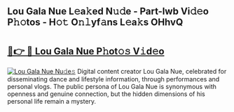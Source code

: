 ## Lou Gala Nue L𝚎a𝚔ed N𝚞𝚍e - Part-lwb Vi𝚍𝚎o P𝚑𝚘tos - H𝚘𝚝 O𝚗𝚕yf𝚊ns L𝚎a𝚔s OHhvQ

# <h2><a href="http://kf1320.oniu.top/?m=Lou+Gala+Nue">🔗👉 🔴 Lou Gala Nue P𝚑ot𝚘𝚜 V𝚒d𝚎o</a></h2>

[![Lou Gala Nue Nu𝚍e𝚜](https://i.imgur.com/0qMVB7G.gif)](http://kf1320.oniu.top/?m=Lou+Gala+Nue)
Digital content creator Lou Gala Nue, celebrated for disseminating dance and lifestyle information, through performances and personal vlogs. The public persona of Lou Gala Nue is synonymous with openness and genuine connection, but the hidden dimensions of his personal life remain a mystery.  
